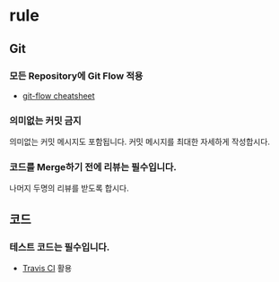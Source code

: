 # rule

## Git

### 모든 Repository에 Git Flow 적용

* [git-flow cheatsheet](https://danielkummer.github.io/git-flow-cheatsheet/index.ko_KR.html)

### 의미없는 커밋 금지

의미없는 커밋 메시지도 포함됩니다. 커밋 메시지를 최대한 자세하게 작성합시다.

### 코드를 Merge하기 전에 리뷰는 필수입니다.

나머지 두명의 리뷰를 받도록 합시다.

## 코드

### 테스트 코드는 필수입니다.

* [Travis CI](https://travis-ci.org) 활용
